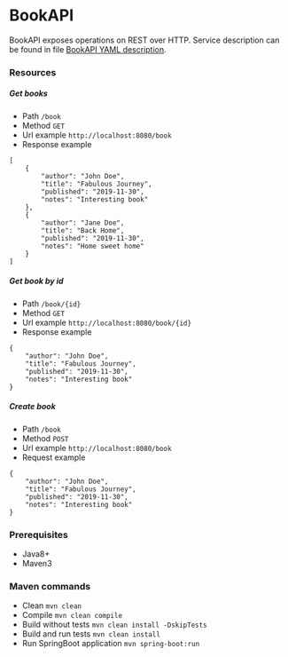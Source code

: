 # BookAPI
BookAPI exposes operations on REST over HTTP. Service description can be found in file [BookAPI YAML description](src/main/resources/api.yaml).

### Resources
##### Get books
* Path `/book`
* Method `GET`
* Url example `http://localhost:8080/book`
* Response example
```
[
    {
        "author": "John Doe",
        "title": "Fabulous Journey",
        "published": "2019-11-30",
        "notes": "Interesting book"
    },
    {
        "author": "Jane Doe",
        "title": "Back Home",
        "published": "2019-11-30",
        "notes": "Home sweet home"
    }
]
```

##### Get book by id
* Path `/book/{id}`
* Method `GET`
* Url example `http://localhost:8080/book/{id}`
* Response example
```
{
	"author": "John Doe",
	"title": "Fabulous Journey",
	"published": "2019-11-30",
	"notes": "Interesting book"
}
```

##### Create book
* Path `/book`
* Method `POST`
* Url example `http://localhost:8080/book`
* Request example 
```
{
	"author": "John Doe",
	"title": "Fabulous Journey",
	"published": "2019-11-30",
	"notes": "Interesting book"
}
```

### Prerequisites
* Java8+
* Maven3

### Maven commands
* Clean `mvn clean`
* Compile `mvn clean compile`
* Build without tests `mvn clean install -DskipTests`
* Build and run tests `mvn clean install`
* Run SpringBoot application `mvn spring-boot:run`
